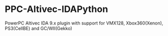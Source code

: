 # PPC-Altivec-IDAPython
PowerPC Altivec IDA 9.x plugin with support for VMX128, Xbox360(Xenon), PS3(CellBE) and GC/WII(Gekko) 
